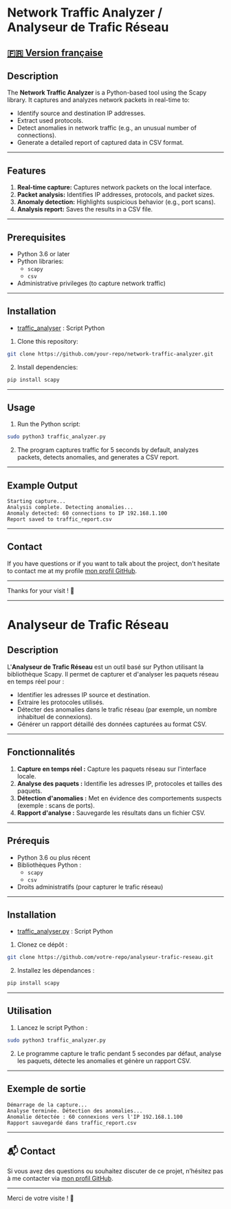 # Network Traffic Analyzer / Analyseur de Trafic Réseau

## [🇫🇷 Version française](#analyseur-de-trafic-r%C3%A9seau)

## Description

The **Network Traffic Analyzer** is a Python-based tool using the Scapy library. It captures and analyzes network packets in real-time to:
- Identify source and destination IP addresses.
- Extract used protocols.
- Detect anomalies in network traffic (e.g., an unusual number of connections).
- Generate a detailed report of captured data in CSV format.

---

## Features

1. **Real-time capture:** Captures network packets on the local interface.
2. **Packet analysis:** Identifies IP addresses, protocols, and packet sizes.
3. **Anomaly detection:** Highlights suspicious behavior (e.g., port scans).
4. **Analysis report:** Saves the results in a CSV file.

---

## Prerequisites

- Python 3.6 or later
- Python libraries:
  - `scapy`
  - `csv`
- Administrative privileges (to capture network traffic)

---

## Installation
- [traffic_analyser](./traffic_analyser.py) : Script Python
1. Clone this repository:
```bash
git clone https://github.com/your-repo/network-traffic-analyzer.git
```
2. Install dependencies:
```bash
pip install scapy
```

---

## Usage

1. Run the Python script:
```bash
sudo python3 traffic_analyzer.py
```
2. The program captures traffic for 5 seconds by default, analyzes packets, detects anomalies, and generates a CSV report.

---

## Example Output

```
Starting capture...
Analysis complete. Detecting anomalies...
Anomaly detected: 60 connections to IP 192.168.1.100
Report saved to traffic_report.csv
```

---

## Contact
If you have questions or if you want to talk about the project, don't hesitate to contact me at my profile [mon profil GitHub](https://github.com/glenn77).

---

Thanks for your visit ! 🙌

---

# Analyseur de Trafic Réseau

## Description

L'**Analyseur de Trafic Réseau** est un outil basé sur Python utilisant la bibliothèque Scapy. Il permet de capturer et d'analyser les paquets réseau en temps réel pour :
- Identifier les adresses IP source et destination.
- Extraire les protocoles utilisés.
- Détecter des anomalies dans le trafic réseau (par exemple, un nombre inhabituel de connexions).
- Générer un rapport détaillé des données capturées au format CSV.

---

## Fonctionnalités

1. **Capture en temps réel :** Capture les paquets réseau sur l'interface locale.
2. **Analyse des paquets :** Identifie les adresses IP, protocoles et tailles des paquets.
3. **Détection d'anomalies :** Met en évidence des comportements suspects (exemple : scans de ports).
4. **Rapport d'analyse :** Sauvegarde les résultats dans un fichier CSV.

---

## Prérequis

- Python 3.6 ou plus récent
- Bibliothèques Python :
  - `scapy`
  - `csv`
- Droits administratifs (pour capturer le trafic réseau)

---

## Installation
- [traffic_analyser.py](./traffic_analyser.py) : Script Python
1. Clonez ce dépôt :
```bash
git clone https://github.com/votre-repo/analyseur-trafic-reseau.git
```
2. Installez les dépendances :
```bash
pip install scapy
```

---

## Utilisation

1. Lancez le script Python :
```bash
sudo python3 traffic_analyzer.py
```
2. Le programme capture le trafic pendant 5 secondes par défaut, analyse les paquets, détecte les anomalies et génère un rapport CSV.

---

## Exemple de sortie

```
Démarrage de la capture...
Analyse terminée. Détection des anomalies...
Anomalie détectée : 60 connexions vers l'IP 192.168.1.100
Rapport sauvegardé dans traffic_report.csv
```

---
## 📬 Contact

Si vous avez des questions ou souhaitez discuter de ce projet, n’hésitez pas à me contacter via [mon profil GitHub](https://github.com/glenn77).

---

Merci de votre visite ! 🙌


